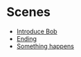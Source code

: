 # Scenes

* [Introduce Bob](./introduce-bob.md)
* [Ending](./ending.md)
* [Something happens](./something-happens.md)
